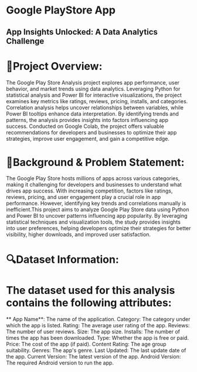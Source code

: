 # Google PlayStore App  
## App Insights Unlocked: A Data Analytics Challenge
#  📌Project Overview:
   The Google Play Store Analysis project explores app performance, user behavior, and market trends using data analytics. Leveraging Python for statistical analysis and Power BI for interactive visualizations, the project examines key metrics like ratings, reviews, pricing, installs, and categories. Correlation analysis helps uncover relationships between variables, while Power BI tooltips enhance data interpretation. By identifying trends and patterns, the analysis provides insights into factors influencing app success. Conducted on Google Colab, the project offers valuable recommendations for developers and businesses to optimize their app strategies, improve user engagement, and gain a competitive edge.
# 🎯Background & Problem Statement:
   The Google Play Store hosts millions of apps across various categories, making it challenging for developers and businesses to understand what drives app success. With increasing competition, factors like ratings, reviews, pricing, and user engagement play a crucial role in app performance. However, identifying key trends and correlations manually is inefficient.This project aims to analyze Google Play Store data using Python and Power BI to uncover patterns influencing app popularity. By leveraging statistical techniques and visualization tools, the study provides insights into user preferences, helping developers optimize their strategies for better visibility, higher downloads, and improved user satisfaction.
# 🔍Dataset Information:
  # The dataset used for this analysis contains the following attributes:
   ** App Name**: The name of the application.
    Category: The category under which the app is listed.
    Rating: The average user rating of the app.
    Reviews: The number of user reviews.
    Size: The app size.
    Installs: The number of times the app has been downloaded.
    Type: Whether the app is free or paid.
    Price: The cost of the app (if paid).
    Content Rating: The age group suitability.
    Genres: The app's genre.
    Last Updated: The last update date of the app.
    Current Version: The latest version of the app.
    Android Version: The required Android version to run the app.

